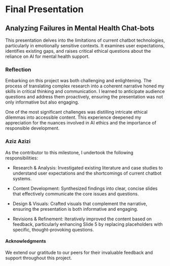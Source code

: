 # Final Presentation

## Analyzing Failures in Mental Health Chat-bots

  This presentation delves into the limitations of current chatbot technologies,
  particularly in emotionally sensitive contexts. It examines user expectations,
  identifies existing gaps, and raises critical ethical questions about the
  reliance on AI for mental health support.

### Reflection

  Embarking on this project was both challenging and enlightening. The process
  of translating complex research into a coherent narrative honed my skills in
  critical thinking and communication. I learned to anticipate audience
  questions and address them proactively, ensuring the presentation was not only
  informative but also engaging.

  One of the most significant challenges was distilling intricate ethical
  dilemmas into accessible content. This experience deepened my appreciation
  for the nuances involved in AI ethics and the importance of responsible
  development.

### Aziz Azizi

As the contributor to this milestone, I undertook the following responsibilities:

* Research & Analysis: Investigated existing literature and case studies to
  understand user expectations and the shortcomings of current chatbot systems.

* Content Development: Synthesized findings into clear, concise slides that
  effectively communicate the core issues and questions.

* Design & Visuals: Crafted visuals that complement the narrative, ensuring the
  presentation is both informative and engaging.

* Revisions & Refinement: Iteratively improved the content based on feedback,
  particularly enhancing Slide 5 by replacing placeholders with specific,
  thought-provoking questions.

#### Acknowledgments

  We extend our gratitude to our peers for their invaluable feedback and support
  throughout this project.
